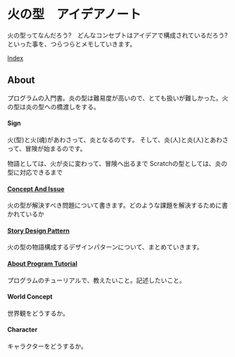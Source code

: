 # 火の型　アイデアノート

火の型ってなんだろう?　どんなコンセブトはアイデアで構成されているだろう?
といった事を、つらつらとメモしていきます。

[Index](SUMMARY.md)


## About
プログラムの入門書。炎の型は難易度が高いので、とても扱いが難しかった。火の型は炎の型への橋渡しをする。

#### Sign
火(型)と火(魂)があわさって、炎となるのです。
そして、炎(人)と炎(人)とあわさって、冒険が始まるのです。

物語としては、火が炎に変わって、冒険へ出るまで Scratchの型としては、炎の型に対応できるまで


#### [Concept And Issue](ConceptAndIssue.md)
火の型が解決すべき問題について書きます。どのような課題を解決するために書かれているか

#### [Story Design Pattern](StoryDesignPattern.md)
火の型の物語構成するデザインパターンについて、まとめていきます。

#### [About Program Tutorial](ProgramTutorialConcept.md)
プログラムのチューリアルで、教えたいこと。記述したいこと。

#### World Concept
世界観をどうするか。

#### Character
キャラクターをどうするか。







